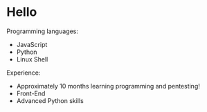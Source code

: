 
# Hello

Programming languages:

- JavaScript
- Python
- Linux Shell

Experience:

- Approximately 10 months learning programming and pentesting!
- Front-End
- Advanced Python skills
